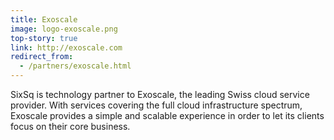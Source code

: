 ```yaml
---
title: Exoscale
image: logo-exoscale.png
top-story: true
link: http://exoscale.com
redirect_from:
  - /partners/exoscale.html
---
```


SixSq is technology partner to Exoscale, the leading Swiss cloud service provider. With services covering the full cloud infrastructure spectrum, Exoscale provides a simple and scalable experience in order to let its clients focus on their core business.
